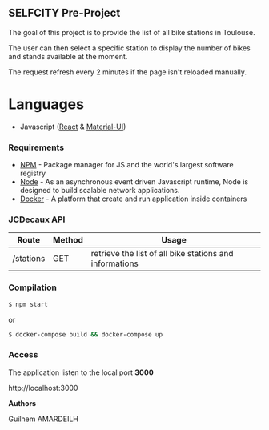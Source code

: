 ## SELFCITY Pre-Project

The goal of this project is to provide the list of all bike stations in Toulouse.

The user can then select a specific station to display the number of bikes and stands available at the moment.

The request refresh every 2 minutes if the page isn't reloaded manually.

# Languages

- Javascript ([React] & [Material-UI])

### Requirements

* [NPM] - Package manager for JS and the world's largest software registry
* [Node] - As an asynchronous event driven Javascript runtime, Node is designed to build scalable network applications.
* [Docker] - A platform that create and run application inside containers

### JCDecaux API

| Route | Method | Usage |
| ------ | ------ | ----- |
| /stations | GET | retrieve the list of all bike stations and informations |

### Compilation

```sh
$ npm start
```
or
```sh
$ docker-compose build && docker-compose up
```

### Access

The application listen to the local port **3000** 

http://localhost:3000

**Authors**

Guilhem AMARDEILH

[Node]: <http://nodejs.org>
[NPM]: <https://www.npmjs.com/>
[React]: <https://reactjs.org/>
[Material-UI]: <https://material-ui.com/>
[Docker]: <https://www.docker.com/>

